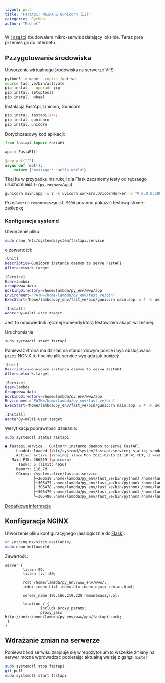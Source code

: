 ```yaml
---
layout: post
title: "FastApi: NGINX & Gunicorn (II)"
categories: Python
author: "Michał"
---
```


W [I części](https://mgurg.github.io/python/2020/12/16/FastApi.html) zbudowałem mikro-serwis działający lokalnie. Teraz pora przenieś go do internetu.

## Pzzygotowanie środowiska


Utworzenie wirtualnego środowiska na serwerze VPS:

```bash
python3 -m venv --copies fast_ve
source fast_ve/bin/activate
pip install --upgrade pip
pip install setuptools
pip install  wheel
```

Instalacja FastApi, Unicorn, Gunicorn
```bash
pip install fastapi[all]
pip install gunicorn
pip install unicorn
```

Dotychczasowy kod aplikacji:
```python
from fastapi import FastAPI

app = FastAPI()

@app.get("/")
async def root():
    return {"message": "Hello World"}
```

Tkaj ka w przypadku instrukcji dla Flask zaczniemy testy od ręcznego uruchomienia  (`~/py_env/www/app`):
```bash
gunicorn main:app -w 2 -k uvicorn.workers.UvicornWorker -b "0.0.0.0:5000"
```


Przejście na `remontmaszyn.pl:5000` powinno pokazać testową stronę-zaślepkę


### Konfiguracja systemd

Utworzenie pliku 
```bash
sudo nano /etc/systemd/system/fastapi.service
```

o zawartości:

```bash
[Unit]
Description=Gunicorn instance daemon to serve FastAPI
After=network.target

[Service]
User=lambda
Group=www-data
WorkingDirectory=/home/lambda/py_env/www/app
Environment="PATH=/home/lambda/py_env/fast_ve/bin"
ExecStart=/home/lambda/py_env/fast_ve/bin/gunicorn main:app -w 4 -k uvicorn.workers.UvicornWorker -b "0.0.0.0:5000"

[Install]
WanterBy=multi-user.target
```

Jest to odpowiednik ręcznej komendy którą testowałem akapit wcześniej.

Uruchomianie 

```bash
sudo systemctl start fastapi
```


Ponieważ strona ma działać na standardowym porcie i być obsługiwana przez NGNIX to finalnie plik service wygląda jak poniżej:

```bash
[Unit]
Description=Gunicorn instance daemon to serve FastAPI
After=network.target

[Service]
User=lambda
Group=www-data
WorkingDirectory=/home/lambda/py_env/www/app
Environment="PATH=/home/lambda/py_env/fast_ve/bin"
ExecStart=/home/lambda/py_env/fast_ve/bin/gunicorn main:app -w 4 -k uvicorn.workers.UvicornWorker -b unix:fastapi.sock -m 007

[Install]
WanterBy=multi-user.target
```



Weryfikacja poprawności działania:

```bash
sudo systemctl status fastapi
```



```bash
● fastapi.service - Gunicorn instance daemon to serve FastAPI
     Loaded: loaded (/etc/systemd/system/fastapi.service; static; vendor preset: enabled)
     Active: active (running) since Mon 2021-02-15 21:10:41 CET; 1 weeks 1 days ago
   Main PID: 266519 (gunicorn)
      Tasks: 5 (limit: 4656)
     Memory: 116.7M
     CGroup: /system.slice/fastapi.service
             ├─266519 /home/lambda/py_env/fast_ve/bin/python3 /home/lambda/py_env/fast_ve/bin/gunicorn main:app -w 4 -k uvicorn.work>
             ├─305477 /home/lambda/py_env/fast_ve/bin/python3 /home/lambda/py_env/fast_ve/bin/gunicorn main:app -w 4 -k uvicorn.work>
             ├─305478 /home/lambda/py_env/fast_ve/bin/python3 /home/lambda/py_env/fast_ve/bin/gunicorn main:app -w 4 -k uvicorn.work>
             ├─305479 /home/lambda/py_env/fast_ve/bin/python3 /home/lambda/py_env/fast_ve/bin/gunicorn main:app -w 4 -k uvicorn.work>
             └─305480 /home/lambda/py_env/fast_ve/bin/python3 /home/lambda/py_env/fast_ve/bin/gunicorn main:app -w 4 -k uvicorn.work>
```



[Dodatkowe informacje](https://www.fatalerrors.org/a/uvicorn-a-lightweight-and-fast-python-asgi-framework.html)

## Konfiguracja NGINX

Utworzenie pliku konfiguracyjnego (analogicznie do [Flask](https://mgurg.github.io/python/2019/12/23/VPS-konfiguracja-NGINX-Flask-SSL.html)):

```bash
cd /etc/nginx/sites-available/
sudo nano helloworld
```

Zawartość:

```
server {
        listen 80;
        listen [::]:80;

        root /home/lambda/py_env/www_env/www/;
        index index.html index.htm index.ngnix-debian.html;

        server_name 192.166.219.228 remontmaszyn.pl;

        location / {
                include proxy_params;
                proxy_pass http://unix:/home/lambda/py_env/www/app/fastapi.sock;
 }
}
```

## Wdrażanie zmian na serwerze

Ponieważ kod serwisu znajduje się w repozytorium to wszelkie zmiany na serwer można wprowadzać pobierając aktualną wersję z gałęzi `master`

```bash
sudo systemctl stop fastapi
git pull
sudo systemctl start fastapi
```

